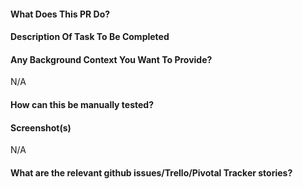 #### What Does This PR Do?

#### Description Of Task To Be Completed

#### Any Background Context You Want To Provide?
N/A

#### How can this be manually tested?

#### Screenshot(s)
N/A

#### What are the relevant github issues/Trello/Pivotal Tracker stories?
